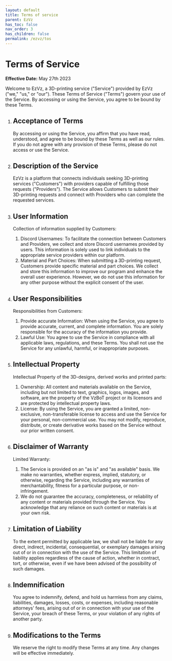 ```yaml
---
layout: default
title: Terms of service
parent: EzVz
has_toc: false
nav_order: 3
has_children: false
permalink: /ezvz/tos
---
```


# Terms of Service

**Effective Date:** May 27th 2023

Welcome to EzVz, a 3D-printing service ("Service") provided by EzVz ("we," "us," or "our"). These Terms of Service ("Terms") govern your use of the Service. By accessing or using the Service, you agree to be bound by these Terms.

1. ## Acceptance of Terms

    By accessing or using the Service, you affirm that you have read, understood, and agree to be bound by these Terms as well as our rules. If you do not agree with any provision of these Terms, please do not access or use the Service.

2. ## Description of the Service

    EzVz is a platform that connects individuals seeking 3D-printing services ("Customers") with providers capable of fulfilling those requests ("Providers"). The Service allows Customers to submit their 3D-printing requests and connect with Providers who can complete the requested services.

3. ## User Information

    Collection of information supplied by Customers:

    1. Discord Usernames: To facilitate the connection between Customers and Providers, we collect and store Discord usernames provided by users. This information is solely used to link individuals to the appropriate service providers within our platform.
    2. Material and Part Choices: When submitting a 3D-printing request, Customers provide specific material and part choices. We collect and store this information to improve our program and enhance the overall user experience. However, we do not use this information for any other purpose without the explicit consent of the user.

4. ## User Responsibilities

    Responsibilities from Customers:

    1. Provide accurate Information: When using the Service, you agree to provide accurate, current, and complete information. You are solely responsible for the accuracy of the information you provide.
    2. Lawful Use: You agree to use the Service in compliance with all applicable laws, regulations, and these Terms. You shall not use the Service for any unlawful, harmful, or inappropriate purposes.

5. ## Intellectual Property

    Intellectual Property of the 3D-designs, derived works and printed parts:

    1. Ownership: All content and materials available on the Service, including but not limited to text, graphics, logos, images, and software, are the property of the VzBoT project or its licensors and are protected by intellectual property laws.
    2. License: By using the Service, you are granted a limited, non-exclusive, non-transferable license to access and use the Service for your personal, non-commercial use. You may not modify, reproduce, distribute, or create derivative works based on the Service without our prior written consent.

6. ## Disclaimer of Warranty

    Limited Warranty:

    1. The Service is provided on an "as is" and "as available" basis. We make no warranties, whether express, implied, statutory, or otherwise, regarding the Service, including any warranties of merchantability, fitness for a particular purpose, or non-infringement.
    2. We do not guarantee the accuracy, completeness, or reliability of any content or materials provided through the Service. You acknowledge that any reliance on such content or materials is at your own risk.

7. ## Limitation of Liability

    To the extent permitted by applicable law, we shall not be liable for any direct, indirect, incidental, consequential, or exemplary damages arising out of or in connection with the use of the Service. This limitation of liability applies regardless of the cause of action, whether in contract, tort, or otherwise, even if we have been advised of the possibility of such damages.

8. ## Indemnification

    You agree to indemnify, defend, and hold us harmless from any claims, liabilities, damages, losses, costs, or expenses, including reasonable attorneys' fees, arising out of or in connection with your use of the Service, your breach of these Terms, or your violation of any rights of another party.

9. ## Modifications to the Terms

    We reserve the right to modify these Terms at any time. Any changes will be effective immediately.
